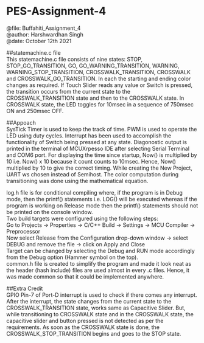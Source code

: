 # PES-Assignment-4
@file: Buffahiti_Assignment_4<br/>
@author: Harshwardhan Singh<br/>
@date: October 12th 2021<br/>

##statemachine.c file<br/>
This statemachine.c file consists of nine states: STOP, STOP_GO_TRANSITION, GO, GO_WARNING_TRANSITION, WARNING, WARNING_STOP_TRANSITION, CROSSWALK_TRANSITION,
CROSSWALK and CROSSWALK_GO_TRANSITION. In each the starting and ending color changes as required. If Touch Slider reads any value or Switch is pressed, 
the transition occurs from the current state to the CROSSWALK_TRANSITION state and then to the CROSSWALK state. In CROSSWALK state, the LED toggles for 10msec
in a sequence of 750msec ON and 250msec OFF. 

##Appoach<br/>
SysTick Timer is used to keep the track of time. PWM is used to operate the LED using duty cycles. Interrupt has been used to accomplish the functionality
of Switch being pressed at any state. Diagonostic output is printed in the terminal of MCUXrpesso IDE after selecting Serial Terminal and COM6 port.
For displaying the time since startup, Now() is multiplied by 10 i.e. Now() x 10 because it count counts to 10msec. Hence, Now() multiplied by 10 to give the
correct timing. While creating the New Project, UART ws chosen instead of Semihost. The color computation during transitioning was done using the mathematical
equation.<br/>

log.h file is for conditional compiling where, if the program is in Debug mode, then the printf() statements i.e. LOG() will be executed whereas if the program is
working on Release mode then the printf() statements should not be printed on the console window.<br/>
Two build targets were configured using the following steps:<br/>
Go to Projects -> Properties -> C/C++ Build -> Settings -> MCU Compiler -> Preprocessor<br/>
Now select Release from the Configuration drop-down window -> select DEBUG and remove the file -> click on Apply and Close<br/>
Target can be changed by selecting the Debug and RUN mode accordingly from the Debug option (Hammer symbol on the top).<br/>
common.h file is created to simplify the program and made it look neat as the header (hash include) files are used almost in every .c files. 
Hence, it was made common so that it could be implemented anywhere.<br/>

##Extra Credit<br/>
GPIO Pin-7 of Port-D interrupt is used to check if there comes any interrupt. After the interrupt, the state changes from the current state to the CROSSWALK_TRANSITION
state, works same as Capacitive Slider. But, while transitioning to CROSSWALK state and in the CROSSWALK state, the capacitive slider and button pressed is not detected
as per the requirements. As soon as the CROSSWALK state is done, the CROSSWALK_STOP_TRANSITION begins and goes to the STOP state.
